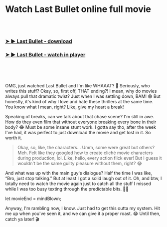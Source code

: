 <h1>Watch Last Bullet online full movie</h1>


<br><br>

<h3><a href="https://Johns-itobsisga1970.github.io/amygwfekae/">➤ ► Last Bullet - download</a></h3> 
<h3><a href="https://Johns-itobsisga1970.github.io/amygwfekae/">➤ ► Last Bullet - watch in player</a></h3>


<br><br><br>


OMG, just watched Last Bullet and I'm like WHAAAT? 🤯 Seriously, who writes this stuff? Okay, so, first off, THAT ending?! I mean, why do movies always pull that dramatic twist? Just when I was settling down, BAM! 😅 But honestly, it's kind of why I love and hate these thrillers at the same time. You know what I mean, right? Like, give my heart a break!

Speaking of breaks, can we talk about that chase scene? I'm still in awe. How do they even film that without everyone breaking every bone in their body? 😂 Must be some insane stunt work. I gotta say tho, after the week I've had, it was perfect to just download the movie and get lost in it. So worth it.

> Okay, so, like, the characters... Umm, some were great but others? Meh. Felt like they googled how to create cliché movie characters during production, lol. Like, hello, every action flick ever! But I guess it wouldn't be the same guilty pleasure without them, right? 😂

And what was up with the main guy's dialogue? Half the time I was like, “Bro, just stop talking.” But at least I got a solid laugh out of it. Oh, and btw, I totally need to watch the movie again just to catch all the stuff I missed while I was too busy texting through the predictable bits. 🤦‍♂️

let movieEnd = mindBlown;

Anyway, I'm rambling now, I know. Just had to get this outta my system. Hit me up when you've seen it, and we can give it a proper roast. 😂 Until then, catch ya later! 🎬
